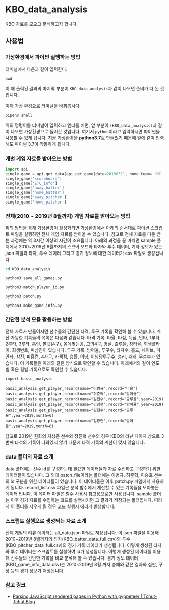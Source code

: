 # KBO_data_analysis

KBO 자료를 모으고 분석하고자 합니다. 

## 사용법

### 가상환경에서 파이썬 실행하는 방법

터미널에서 다음과 같이 입력한다.

```bach
pwd
```

이 때 출력된 결과의 마지막 부분이 `KBO_data_analysis`과 같이 나오면 준비가 다 된 것입니다.

이제 가상 환경으로 터미널을 바꿔봅시다.

```bach
pipenv shell
```

위의 명령어를 터미널이 입력하고 엔터를 치면, 앞 부분이 `(KBO_data_analysis)`과 같이 나오면 가상환경으로 들어간 것입니다. 여기서 `python`이라고 입력하시면 파이썬을 사용할 수 있게 됩니다. 지금 가상환경을 **python3.7**로 만들었기 때문에 앞에 같이 입력해도 파이썬 3.7이 작동하게 됩니다.

### 개별 게임 자료를 받아오는 방법

```python
import api
single_game = api.get_data(api.get_game(date=20190511, home_team= 'NC', away_team='OB'))
single_game['scoreboard']
single_game['ETC_info']
single_game['away_batter']
single_game['home_batter']
single_game['away_pitcher']
single_game['home_pitcher']
```

### 전체(2010 ~ 2019년 8월까지) 게임 자료를 받아오는 방법

위의 방법을 통해 가상환경이 활성화되면 가상환경에서 아래의 순서대로 파이썬 스크립트 파일을 실행하면 전체 게임 자료를 받아올 수 있습니다. 참고로 전체 자료를 다운 받는 과정에는 약 3시간 이상의 시간이 소요됩니다. 아래의 과정을 끝 마치면 sample 폴더에서 2010~2019년 8월까지의 스코어 보드와 타자와 투수 데이터, 기타 정보가 있는 json 파일과 타자, 투수 데이터 그리고 경기 정보에 대한 데이터가 csv 파일로 생성됩니다.

```bash
cd KBO_data_analysis

python3 save_all_games.py

python3 match_player_id.py

python3 patch.py

python3 make_game_info.py
```

### 간단한 분석 모듈 활용하는 방법

전체 자료가 만들어지면 선수들의 간단한 타격, 투구 기록을 확인해 볼 수 있습니다. 계산 가능한 기록들의 목록은 다음과 같습니다. 타격 기록: 타율, 타점, 득점, 안타, 1루타, 2루타, 3루타, 홈런, 볼넷(4구), 몸에맞는공, 고의4구, 병살, 출루율, 장타율, 희생플라이, 희생번트, 피삼진이 있습니다. 투구 기록: 방어율, 투구수, 타자수, 홀드, 세이브, 피안타, 삼진, 피홈런, 4사구, 자책점, 승률, 이닝, 이닝당투구수, 승리, 패배, 무승부가 있습니다. 이 기록들은 아래와 같은 방식으로 확인할 수 있습니다. 아래에서와 같이 연도별 혹은 월별 기록으로도 확인할 수 있습니다.

```python3
import basic_analysis

basic_analysis.get_player_record(name="이병규",record="타율")
basic_analysis.get_player_record(name="허준혁",record="방어율")
basic_analysis.get_player_record(name="김현수",record="출루율",year=2019)
basic_analysis.get_player_record(name="김광현",record="방어율",year=2019)
basic_analysis.get_player_record(name="김현수",record="출루율",year=2019,month=6)
basic_analysis.get_player_record(name="김광현",record="방어율",year=2019,month=6)
```

참고로 2019년 힌화의 지성준 선수와 장진혁 선수의 경우 KBO의 리뷰 페이지 상으로 3번째 타석의 기록이 나와있지 않기 때문에 타격 기록의 계산이 맞지 않습니다.

### data 폴더의 자료 소개

data 폴더에는 선수 id를 구성하는데 필요한 데이터들과 자료 수집하고 구성하기 위한 데이터들이 있습니다. 그 외에 patch_file이라는 폴더에는 이병규, 허준혁, 이승호 선수의 id 구분을 위한 데이터들이 있습니다. 이 데이터들은 이후 patch.py 파일에서 사용하게 됩니다. record_list.csv 파일은 분석 함수에서 계산할 수 있는 기록들을 모아놓은 데이터 입니다. 이 데이터 파일은 함수 사용시 참고용으로만 사용됩니다. sample 폴더는 이후 경기 자료를 수집하는 코드를 실행시키면 그 결과가 저장되는 폴더입니다. 따라서 이 폴더를 지우게 될 경우 코드 실행시 에러가 발생합니다.

### 스크립트 실행으로 생성되는 자료 소개

전체 게임의 리뷰 데이터는 all_data.json 파일로 저장됩니다. 이 json 파일을 이용해 2010~2019년 8월까지의 타자(KBO_batter_data_full.csv)와 투수(KBO_pitcher_data_full.csv)의 경기 기록 데이터가 생성됩니다. 이렇게 생성된 타자와 투수 데이터는 스크립트를 실행하여 id가 생성됩니다. 이렇게 생성된 데이터를 이용해 선수들의 간단한 기록을 비교 분석해 볼 수 있습니다. 경기 정보 데이터(KBO_game_info_data.csv)는 2010~2019년 8월 까지 승패와 같은 결과와 심판, 구장 등의 경기 정보가 저장됩니다.

### 참고 링크

- [Parsing JavaScript rendered pages in Python with pyppeteer | Tchut-Tchut Blog](https://beenje.github.io/blog/posts/parsing-javascript-rendered-pages-in-python-with-pyppeteer/)
